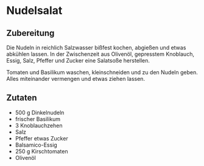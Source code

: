 # Nudelsalat

## Zubereitung

Die Nudeln in reichlich Salzwasser bißfest kochen, abgießen und etwas abkühlen lassen. In der Zwischenzeit aus Olivenöl, gepresstem Knoblauch, Essig, Salz, Pfeffer und Zucker eine Salatsoße herstellen.

Tomaten und Basilikum waschen, kleinschneiden und zu den Nudeln geben. Alles miteinander vermengen und etwas ziehen lassen.

## Zutaten

- 500 g Dinkelnudeln
- frischer Basilikum
- 3 Knoblauchzehen
- Salz
- Pfeffer etwas Zucker
- Balsamico-Essig
- 250 g Kirschtomaten
- Olivenöl
